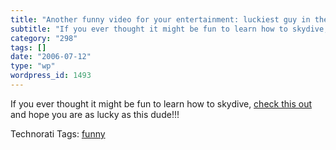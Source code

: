 ```yaml
---
title: "Another funny video for your entertainment: luckiest guy in the world?"
subtitle: "If you ever thought it might be fun to learn how to skydive, check this out"
category: "298"
tags: []
date: "2006-07-12"
type: "wp"
wordpress_id: 1493
---
```

If you ever thought it might be fun to learn how to skydive, [check this out](http://www.flurl.com/item/Luckiest_skidiver_in_the_world_u_156888) and hope you are as lucky as this dude!!!

Technorati Tags: [funny](http://www.technorati.com/tag/funny)